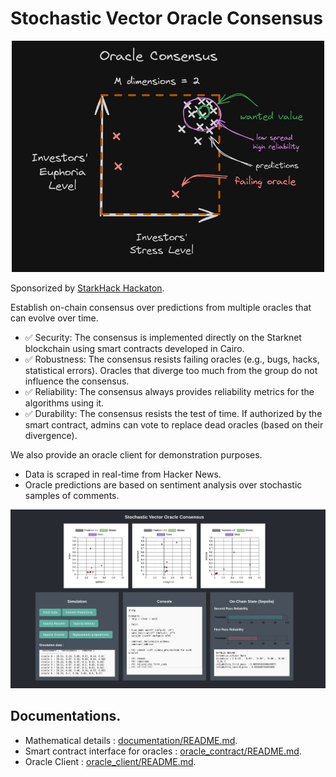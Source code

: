 # Stochastic Vector Oracle Consensus

<p align="center">
    <img src="./resources/consensus_graphic_4.png" width=500>
</p>

Sponsorized by [StarkHack Hackaton](https://ethglobal.com/events/starkhack).

Establish on-chain consensus over predictions from multiple oracles that can evolve over time.
- ✅ Security: The consensus is implemented directly on the Starknet blockchain using smart contracts developed in Cairo.
- ✅ Robustness: The consensus resists failing oracles (e.g., bugs, hacks, statistical errors). Oracles that diverge too much from the group do not influence the consensus.
- ✅ Reliability: The consensus always provides reliability metrics for the algorithms using it.
- ✅ Durability: The consensus resists the test of time. If authorized by the smart contract, admins can vote to replace dead oracles (based on their divergence).

We also provide an oracle client for demonstration purposes.
- Data is scraped in real-time from Hacker News.
- Oracle predictions are based on sentiment analysis over stochastic samples of comments.


![](resources/application_screenshot.png)


## Documentations.

- Mathematical details : [documentation/README.md](documentation/README.md).
- Smart contract interface for oracles : [oracle_contract/README.md](oracle_contract/README.md).
- Oracle Client : [oracle_client/README.md](oracle_client/README.md).
